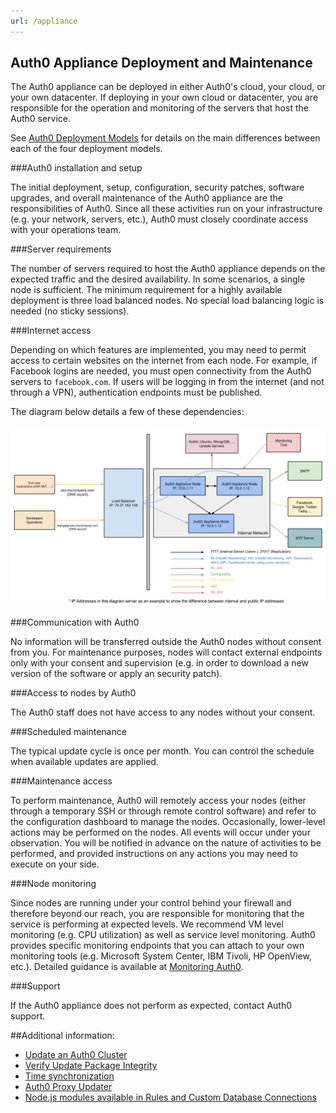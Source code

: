 ```yaml
---
url: /appliance
---
```


## Auth0 Appliance Deployment and Maintenance

The Auth0 appliance can be deployed in either Auth0's cloud, your cloud, or your own datacenter. If deploying in your own cloud or datacenter, you are responsible for the operation and monitoring of the servers that host the Auth0 service.

See [Auth0 Deployment Models](/deployment) for details on the main differences between each of the four deployment models.

###Auth0 installation and setup

The initial deployment, setup, configuration, security patches, software upgrades, and overall maintenance of the Auth0 appliance are the responsibilities of Auth0. Since all these activities run on your infrastructure (e.g. your network, servers, etc.), Auth0 must closely coordinate access with your operations team.

###Server requirements

The number of servers required to host the Auth0 appliance depends on the expected traffic and the desired availability. In some scenarios, a single node is sufficient. The minimum requirement for a highly available deployment is three load balanced nodes. No special load balancing logic is needed (no sticky sessions).

###Internet access

Depending on which features are implemented, you may need to permit access to certain websites on the internet from each node. For example, if Facebook logins are needed, you must open connectivity from the Auth0 servers to `facebook.com`. If users will be logging in from the internet (and not through a VPN), authentication endpoints must be published.

The diagram below details a few of these dependencies:

![](/media/articles/appliance/overview.png)

###Communication with Auth0

No information will be transferred outside the Auth0 nodes without consent from you. For maintenance purposes, nodes will contact external endpoints only with your consent and supervision (e.g. in order to download a new version of the software or apply an security patch).

###Access to nodes by Auth0

The Auth0 staff does not have access to any nodes without your consent.

###Scheduled maintenance

The typical update cycle is once per month. You can control the schedule when available updates are applied.

###Maintenance access

To perform maintenance, Auth0 will remotely access your nodes (either through a temporary SSH or through remote control software) and refer to the configuration dashboard to manage the nodes. Occasionally, lower-level actions may be performed on the nodes. All events will occur under your observation. You will be notified in advance on the nature of activities to be performed, and provided instructions on any actions you may need to execute on your side.

###Node monitoring

Since nodes are running under your control behind your firewall and therefore beyond our reach, you are responsible for monitoring that the service is performing at expected levels. We recommend VM level monitoring (e.g. CPU utilization) as well as service level monitoring. Auth0 provides specific monitoring endpoints that you can attach to your own monitoring tools (e.g. Microsoft System Center, IBM Tivoli, HP OpenView, etc.). Detailed guidance is available at [Monitoring Auth0](/monitoring).

###Support

If the Auth0 appliance does not perform as expected, contact Auth0 support.

##Additional information:

-  [Update an Auth0 Cluster](/appliance/update)
-  [Verify Update Package Integrity](/appliance/checksum)
-  [Time synchronization](/appliance/clock)
-  [Auth0 Proxy Updater](/appliance/proxy-updater)
-  [Node.js modules available in Rules and Custom Database Connections](/appliance/modules)

